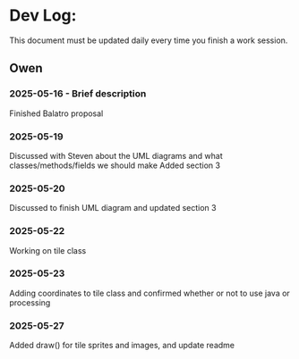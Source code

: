 # Dev Log:

This document must be updated daily every time you finish a work session.

## Owen 

### 2025-05-16 - Brief description
Finished Balatro proposal

### 2025-05-19
Discussed with Steven about the UML diagrams and what classes/methods/fields we should make
Added section 3

### 2025-05-20
Discussed to finish UML diagram and updated section 3 

### 2025-05-22
Working on tile class

### 2025-05-23
Adding coordinates to tile class and confirmed whether or not to use java or processing

### 2025-05-27
Added draw() for tile sprites and images, and update readme


